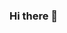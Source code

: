 ### Hi there 👋

<!--
**emilyparkes/emilyparkes** is a ✨ _special_ ✨ repository because its `README.md` (this file) appears on your GitHub profile.

- 💬 ask me about the course at [Enspiral Dev Academy](https://devacademy.co.nz/) or my love of all things dogs, pottery, 
- 📫 reach me at emily@devacademy.co.nz
- 😄 she/her pronouns



